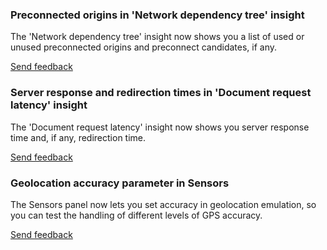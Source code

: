 ### Preconnected origins in 'Network dependency tree' insight
The 'Network dependency tree' insight now shows you a list of used or unused preconnected origins and preconnect candidates, if any.

[Send feedback](crbug1)
### Server response and redirection times in 'Document request latency' insight
The 'Document request latency' insight now shows you server response time and, if any, redirection time.

[Send feedback](crbug2)
### Geolocation accuracy parameter in Sensors
The Sensors panel now lets you set accuracy in geolocation emulation, so you can test the handling of different levels of GPS accuracy.

[Send feedback](crbug3)
